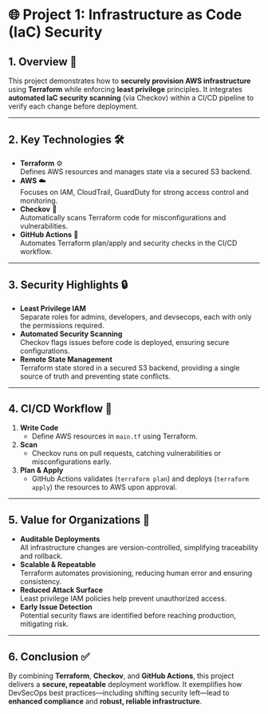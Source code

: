 # 🌐 Project 1: Infrastructure as Code (IaC) Security

## 1. Overview 🚀
This project demonstrates how to **securely provision AWS infrastructure** using **Terraform** while enforcing **least privilege** principles. It integrates **automated IaC security scanning** (via Checkov) within a CI/CD pipeline to verify each change before deployment.

---

## 2. Key Technologies 🛠
- **Terraform** ⚙️  
  Defines AWS resources and manages state via a secured S3 backend.
- **AWS** ☁️  
  Focuses on IAM, CloudTrail, GuardDuty for strong access control and monitoring.
- **Checkov** 🔎  
  Automatically scans Terraform code for misconfigurations and vulnerabilities.
- **GitHub Actions** 🤖  
  Automates Terraform plan/apply and security checks in the CI/CD workflow.

---

## 3. Security Highlights 🔒
- **Least Privilege IAM**  
  Separate roles for admins, developers, and devsecops, each with only the permissions required.
- **Automated Security Scanning**  
  Checkov flags issues before code is deployed, ensuring secure configurations.
- **Remote State Management**  
  Terraform state stored in a secured S3 backend, providing a single source of truth and preventing state conflicts.

---

## 4. CI/CD Workflow 🔄
1. **Write Code**  
   - Define AWS resources in `main.tf` using Terraform.
2. **Scan**  
   - Checkov runs on pull requests, catching vulnerabilities or misconfigurations early.
3. **Plan & Apply**  
   - GitHub Actions validates (`terraform plan`) and deploys (`terraform apply`) the resources to AWS upon approval.

---

## 5. Value for Organizations 💼
- **Auditable Deployments**  
  All infrastructure changes are version-controlled, simplifying traceability and rollback.
- **Scalable & Repeatable**  
  Terraform automates provisioning, reducing human error and ensuring consistency.
- **Reduced Attack Surface**  
  Least privilege IAM policies help prevent unauthorized access.
- **Early Issue Detection**  
  Potential security flaws are identified before reaching production, mitigating risk.

---

## 6. Conclusion ✅
By combining **Terraform**, **Checkov**, and **GitHub Actions**, this project delivers a **secure, repeatable** deployment workflow. It exemplifies how DevSecOps best practices—including shifting security left—lead to **enhanced compliance** and **robust, reliable infrastructure**.
